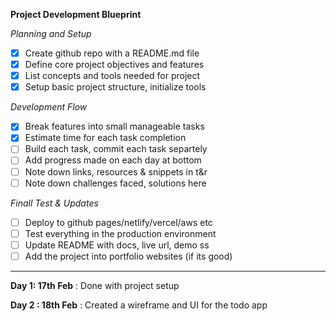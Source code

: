 **Project Development Blueprint**

*Planning and Setup*

* [X] Create github repo with a README.md file
* [X] Define core project objectives and features
* [X] List concepts and tools needed for project
* [X] Setup basic project structure, initialize tools

*Development Flow*

* [X] Break features into small manageable tasks
* [X] Estimate time for each task completion
* [ ] Build each task, commit each task separtely
* [ ] Add progress made on each day at bottom
* [ ] Note down links, resources & snippets in t&r
* [ ] Note down challenges faced, solutions here

*Finall Test & Updates*

* [ ] Deploy to github pages/netlify/vercel/aws etc
* [ ] Test everything in the production environment
* [ ] Update README with docs, live url, demo ss
* [ ] Add the project into portfolio websites (if its good)

---

**Day 1: 17th Feb** : Done with project setup

**Day 2 : 18th Feb** : Created a wireframe and UI for the todo app
